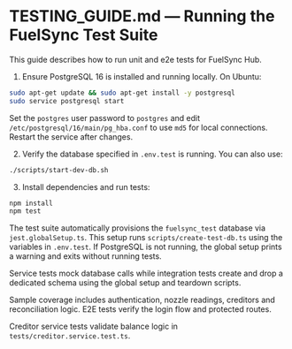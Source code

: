 # TESTING_GUIDE.md — Running the FuelSync Test Suite

This guide describes how to run unit and e2e tests for FuelSync Hub.

1. Ensure PostgreSQL 16 is installed and running locally. On Ubuntu:

```bash
sudo apt-get update && sudo apt-get install -y postgresql
sudo service postgresql start
```
   Set the `postgres` user password to `postgres` and edit
   `/etc/postgresql/16/main/pg_hba.conf` to use `md5` for local connections.
   Restart the service after changes.

2. Verify the database specified in `.env.test` is running. You can also use:

```bash
./scripts/start-dev-db.sh
```

3. Install dependencies and run tests:

```bash
npm install
npm test
```

The test suite automatically provisions the `fuelsync_test` database via `jest.globalSetup.ts`. This setup runs `scripts/create-test-db.ts` using the variables in `.env.test`.
If PostgreSQL is not running, the global setup prints a warning and exits without running tests.

Service tests mock database calls while integration tests create and drop a dedicated schema using the global setup and teardown scripts.

Sample coverage includes authentication, nozzle readings, creditors and reconciliation logic. E2E tests verify the login flow and protected routes.

Creditor service tests validate balance logic in `tests/creditor.service.test.ts`.
